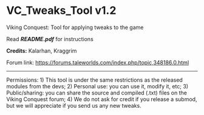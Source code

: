 # VC_Tweaks_Tool v1.2
Viking Conquest: Tool for applying tweaks to the game

Read **_README.pdf_** for instructions 

**Credits:** Kalarhan, Kraggrim

Forum link: https://forums.taleworlds.com/index.php/topic,348186.0.html

<hr>
Permissions:  
1) This tool is under the same restrictions as the released modules from the devs; 
2) Personal use: you can use it, modify it, etc; 
3) Public/sharing: you can share the source and compiled (.txt) files on the Viking Conquest forum; 
4) We do not ask for credit if you release a submod, but we will appreciate if you send us any new tweaks.
